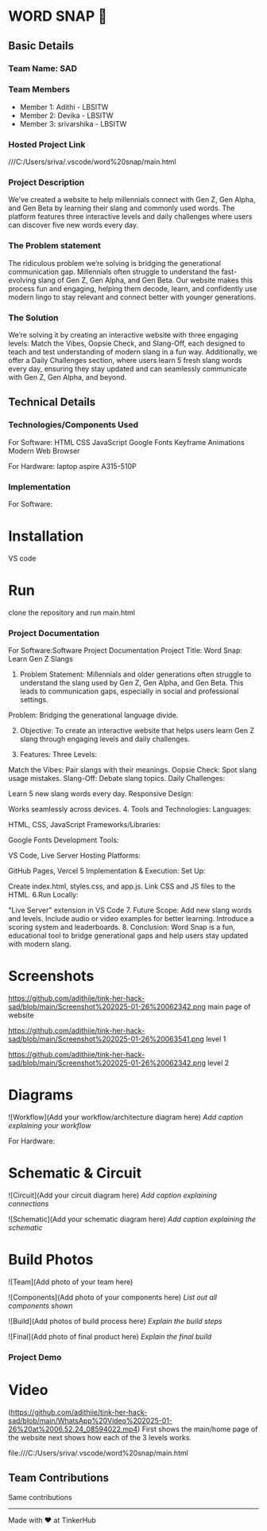 # WORD SNAP 🎯


## Basic Details
### Team Name: SAD


### Team Members
- Member 1: Adithi - LBSITW
- Member 2: Devika - LBSITW
- Member 3: srivarshika - LBSITW

### Hosted Project Link
///C:/Users/sriva/.vscode/word%20snap/main.html

### Project Description
We’ve created a website to help millennials connect with Gen Z, Gen Alpha, and Gen Beta by learning their slang and commonly used words. The platform features three interactive levels and daily challenges where users can discover five new words every day.

### The Problem statement
The ridiculous problem we’re solving is bridging the generational communication gap. Millennials often struggle to understand the fast-evolving slang of Gen Z, Gen Alpha, and Gen Beta. Our website makes this process fun and engaging, helping them decode, learn, and confidently use modern lingo to stay relevant and connect better with younger generations.

### The Solution
We’re solving it by creating an interactive website with three engaging levels: Match the Vibes, Oopsie Check, and Slang-Off, each designed to teach and test understanding of modern slang in a fun way. Additionally, we offer a Daily Challenges section, where users learn 5 fresh slang words every day, ensuring they stay updated and can seamlessly communicate with Gen Z, Gen Alpha, and beyond.

## Technical Details
### Technologies/Components Used
For Software:
HTML
CSS
JavaScript
Google Fonts
Keyframe Animations
Modern Web Browser

For Hardware:
laptop
aspire A315-510P

### Implementation
For Software:
# Installation
VS code

# Run
clone the repository and run main.html

### Project Documentation
For Software:Software Project Documentation
Project Title:
Word Snap: Learn Gen Z Slangs

1. Problem Statement:
Millennials and older generations often struggle to understand the slang used by Gen Z, Gen Alpha, and Gen Beta. This leads to communication gaps, especially in social and professional settings.

Problem: Bridging the generational language divide.

2. Objective:
To create an interactive website that helps users learn Gen Z slang through engaging levels and daily challenges.

3. Features:
Three Levels:

Match the Vibes: Pair slangs with their meanings.
Oopsie Check: Spot slang usage mistakes.
Slang-Off: Debate slang topics.
Daily Challenges:

Learn 5 new slang words every day.
Responsive Design:

Works seamlessly across devices.
4. Tools and Technologies:
Languages:

HTML, CSS, JavaScript
Frameworks/Libraries:

Google Fonts 
Development Tools:

VS Code, Live Server 
Hosting Platforms:

GitHub Pages, Vercel 
5 Implementation & Execution:
Set Up:

Create index.html, styles.css, and app.js.
Link CSS and JS files to the HTML.
6.Run Locally:

 "Live Server" extension in VS Code 
7. Future Scope:
Add new slang words and levels.
Include audio or video examples for better learning.
Introduce a scoring system and leaderboards.
8. Conclusion:
Word Snap is a fun, educational tool to bridge generational gaps and help users stay updated with modern slang.


# Screenshots 
https://github.com/adithiie/tink-her-hack-sad/blob/main/Screenshot%202025-01-26%20062342.png
main page of website

https://github.com/adithiie/tink-her-hack-sad/blob/main/Screenshot%202025-01-26%20063541.png
level 1

https://github.com/adithiie/tink-her-hack-sad/blob/main/Screenshot%202025-01-26%20062342.png
level 2
# Diagrams
![Workflow](Add your workflow/architecture diagram here)
*Add caption explaining your workflow*

For Hardware:

# Schematic & Circuit
![Circuit](Add your circuit diagram here)
*Add caption explaining connections*

![Schematic](Add your schematic diagram here)
*Add caption explaining the schematic*

# Build Photos
![Team](Add photo of your team here)


![Components](Add photo of your components here)
*List out all components shown*

![Build](Add photos of build process here)
*Explain the build steps*

![Final](Add photo of final product here)
*Explain the final build*

### Project Demo
# Video
(https://github.com/adithiie/tink-her-hack-sad/blob/main/WhatsApp%20Video%202025-01-26%20at%2006.52.24_08594022.mp4)
First shows the main/home page of the website next shows how each of the 3 levels works.

file:///C:/Users/sriva/.vscode/word%20snap/main.html

## Team Contributions
Same contributions

---
Made with ❤️ at TinkerHub

